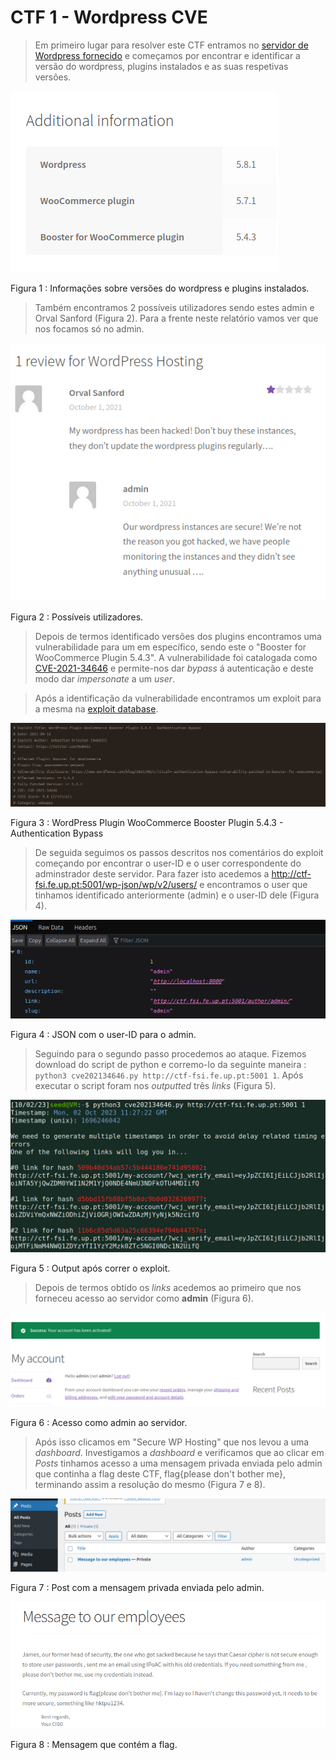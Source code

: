 # CTF 1 - Wordpress CVE

> Em primeiro lugar para resolver este CTF entramos no  [servidor de Wordpress fornecido](http://ctf-fsi.fe.up.pt:5001/) e começamos por encontrar e identificar a versão do wordpress, plugins instalados e as suas respetivas versões.

![versões](images/ctf1/aditionalinformation.png)

Figura 1 : Informações sobre versões do wordpress e plugins instalados. 

> Também encontramos 2 possíveis utilizadores sendo estes admin e Orval Sanford (Figura 2). Para a frente neste relatório vamos ver que nos focamos só no admin.

![users](images/ctf1/users.png)

Figura 2 : Possíveis utilizadores.

> Depois de termos identificado versões dos plugins encontramos uma vulnerabilidade para um em específico, sendo este o "Booster for WooCommerce Plugin 5.4.3". A vulnerabilidade foi catalogada como [CVE-2021-34646](https://www.cvedetails.com/cve/CVE-2021-34646) e permite-nos dar _bypass_ á autenticação e deste modo dar _impersonate_ a um _user_.

> Após a identificação da vulnerabilidade encontramos um exploit para a mesma na [exploit database](https://www.exploit-db.com/exploits/50299).

![exploit](images/ctf1/exploit.png)

Figura 3 : WordPress Plugin WooCommerce Booster Plugin 5.4.3 - Authentication Bypass

> De seguida seguimos os passos descritos nos comentários do exploit começando por encontrar o user-ID e o user correspondente do adminstrador deste servidor. Para fazer isto acedemos a http://ctf-fsi.fe.up.pt:5001/wp-json/wp/v2/users/ e encontramos o user que tinhamos identificado anteriormente (admin) e o user-ID dele (Figura 4).

![adminUser](images/ctf1/admin.png)

Figura 4 : JSON com o user-ID para o admin.

> Seguindo para o segundo passo procedemos ao ataque. Fizemos download do script de python e corremo-lo da seguinte maneira : `python3 cve202134646.py http://ctf-fsi.fe.up.pt:5001 1`. Após executar o script foram nos _outputted_ três _links_ (Figura 5).

![outputTerminal](images/ctf1/output.png)

Figura 5 : Output após correr o exploit.

> Depois de termos obtido os _links_ acedemos ao primeiro que nos forneceu acesso ao servidor como **admin** (Figura 6).

![acesso](images/ctf1/acesso.png)

Figura 6 : Acesso como admin ao servidor.

> Após isso clicamos em "Secure WP Hosting" que nos levou a uma _dashboard_. Investigamos a _dashboard_ e verificamos que ao clicar em _Posts_ tinhamos acesso a uma mensagem privada enviada pelo admin que continha a flag deste CTF, flag{please don't bother me}, terminando assim a resolução do mesmo (Figura 7 e 8).

![mensagem](images/ctf1/mensagem.png)

Figura 7 : Post com a mensagem privada enviada pelo admin.

![flag1](images/ctf1/flag1.png)

Figura 8 : Mensagem que contém a flag.

